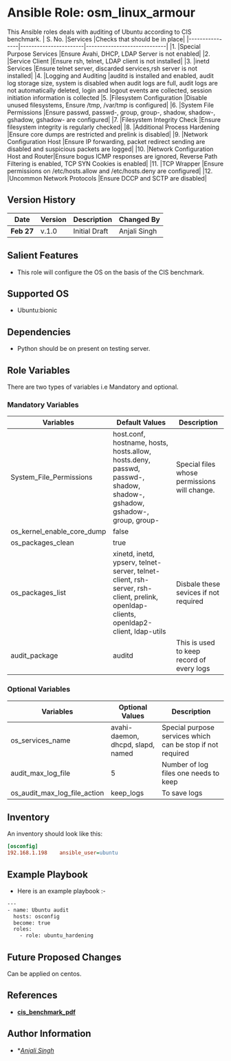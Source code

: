 Ansible Role: osm_linux_armour
=========

This Ansible roles deals with auditing of Ubuntu according to CIS benchmark.
|   S. No.          |Services               |Checks that should be in place|
|----------------|-----------------------|-----------------------------|
|1.  |Special Purpose Services           |Ensure Avahi, DHCP, LDAP Server is not enabled|
|2.  |Service Client                     |Ensure rsh, telnet, LDAP client is not installed|
|3.  |inetd Services                     |Ensure telnet server, discarded services,rsh server is not installed|
|4.  |Logging and Auditing               |auditd is installed and enabled, audit log storage size, system is disabled when audit logs are full, audit logs are not automatically deleted, login and logout events are collected, session initiation information is collected
|5.  |Filesystem Configuration           |Disable unused filesystems, Ensure /tmp, /var/tmp is configured|
|6.  |System File Permissions            |Ensure passwd, passwd-, group, group-, shadow, shadow-, gshadow, gshadow- are configured|
|7.  |Filesystem Integrity Check         |Ensure filesystem integrity is regularly checked|
|8.  |Additional Process Hardening       |Ensure core dumps are restricted and prelink is disabled|
|9.  |Network Configuration Host         |Ensure IP forwarding, packet redirect sending are disabled and suspicious packets are logged|
|10. |Network Configuration Host and Router|Ensure bogus ICMP responses are ignored, Reverse Path Filtering is enabled, TCP SYN Cookies is enabled|
|11. |TCP Wrapper                        |Ensure permissions on /etc/hosts.allow and /etc/hosts.deny are configured|
|12. |Uncommon Network Protocols         |Ensure DCCP and SCTP are disabled|

Version History
---------------
|**Date**| **Version**| **Description**| **Changed By** |
|----------|---------|---------------|-----------------|
|**Feb 27** | v.1.0 | Initial Draft | Anjali Singh |

Salient Features
----------------
* This role will configure the OS on the basis of the CIS benchmark.

Supported OS
------------
  * Ubuntu:bionic

Dependencies
------------
* Python should be on present on testing server.

Role Variables
--------------
There are two types of variables i.e Mandatory and optional.

### Mandatory Variables

|**Variables**| **Default Values**| **Description**|
|-------------|-------------------|----------------|
| System_File_Permissions | host.conf, hostname, hosts, hosts.allow, hosts.deny, passwd, passwd-, shadow, shadow-, gshadow, gshadow-, group, group- | Special files whose permissions will change. |
|os_kernel_enable_core_dump| false||
|os_packages_clean| true | |
|os_packages_list|xinetd, inetd, ypserv, telnet-server, telnet-client, rsh-server, rsh-client, prelink, openldap-clients, openldap2-client, ldap-utils| Disbale these sevices if not required|
|audit_package |auditd     |This is used to keep record of every logs|

### Optional Variables

|**Variables**| **Optional Values**| **Description**|
|-------------|--------------------|---------------|
| os_services_name | avahi-daemon, dhcpd, slapd, named | Special purpose services which can be stop if not required|
|audit_max_log_file | 5 | Number of log files one needs to keep|
|os_audit_max_log_file_action| keep_logs | To save logs |

Inventory
----------
An inventory should look like this:
```ini
[osconfig]                 
192.168.1.198    ansible_user=ubuntu    
```

Example Playbook
----------------

* Here is an example playbook :-

```sh
---
- name: Ubuntu audit
  hosts: osconfig
  become: true
  roles:
    - role: ubuntu_hardening
```

Future Proposed Changes
-----------------------
Can be applied on centos.

References
----------
- **[cis_benchmark_pdf](http://gauss.ececs.uc.edu/Courses/c6056/lectures/ubuntu-18.04-LTS.pdf)**

Author Information
------------------

- **[Anjali Singh](mailto:anjali.singh@opstree.com)*

